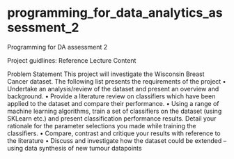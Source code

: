 # programming_for_data_analytics_assessment_2
Programming for DA assessment 2 


Project guidlines: Reference Lecture Content 

Problem Statement
This project will investigate the Wisconsin Breast Cancer dataset. The following list presents the requirements of the project
• Undertake an analysis/review of the dataset and present an overview and background.
• Provide a literature review on classifiers which have been applied to the dataset and
compare their performance. 
• Using a range of machine learning algorithms, train a set of classifiers on the dataset (using
SKLearn etc.) and present classification performance results. Detail your rationale for the parameter selections you made while training the classifiers.
• Compare, contrast and critique your results with reference to the literature
• Discuss and investigate how the dataset could be extended – using data synthesis of new
tumour datapoints
